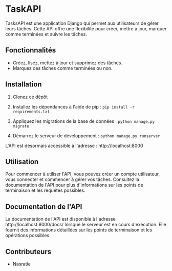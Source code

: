 # TaskAPI

TasksAPI est une application Django qui permet aux utilisateurs de gérer leurs tâches. Cette API offre une flexibilité pour créer, mettre à jour, marquer comme terminées et suivre les tâches.

## Fonctionnalités

- Créez, lisez, mettez à jour et supprimez des tâches.
- Marquez des tâches comme terminées ou non.


## Installation
1. Clonez ce dépôt 

2. Installez les dépendances à l'aide de pip :
  ```pip install -r requirements.txt```

3. Appliquez les migrations de la base de données :
  ```python manage.py migrate```

4. Démarrez le serveur de développement :
  ```python manage.py runserver```

L'API est désormais accessible à l'adresse : http://localhost:8000

## Utilisation
Pour commencer à utiliser l'API, vous pouvez créer un compte utilisateur, vous connecter et commencer à gérer vos tâches. Consultez la documentation de l'API pour plus d'informations sur les points de terminaison et les requêtes possibles.

## Documentation de l'API
La documentation de l'API est disponible à l'adresse http://localhost:8000/docs/ lorsque le serveur est en cours d'exécution. Elle fournit des informations détaillées sur les points de terminaison et les opérations possibles.

## Contributeurs
* Nasratie
